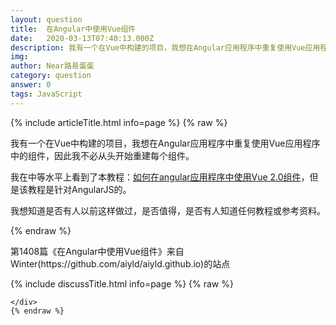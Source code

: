 ```yaml
---
layout: question
title:  在Angular中使用Vue组件
date:   2020-03-13T07:40:13.000Z
description: 我有一个在Vue中构建的项目，我想在Angular应用程序中重复使用Vue应用程序中的组件，因此我不必从头开始重建每个组件。我在中等水平上看到了本教程...
img: 
author: Near路易蛋蛋
category: question
answer: 0
tags: JavaScript
---
```

<div class="article-root">
  <div class="article">
    {% include articleTitle.html info=page %}
    {% raw %}
    <div class="article-content"><p><font style="vertical-align: inherit;"><font style="vertical-align: inherit;">我有一个在Vue中构建的项目，我想在Angular应用程序中重复使用Vue应用程序中的组件，因此我不必从头开始重建每个组件。</font></font></p>

<p><font style="vertical-align: inherit;"><font style="vertical-align: inherit;">我在中等水平上看到了本教程：</font></font><a href="https://medium.com/@graphicbeacon/how-to-use-vue-2-0-components-in-an-angular-application-4d85bacc42dc" rel="nofollow noreferrer"><font style="vertical-align: inherit;"><font style="vertical-align: inherit;">如何在angular应用程序中使用Vue 2.0组件</font></font></a><font style="vertical-align: inherit;"><font style="vertical-align: inherit;">，但是该教程是针对AngularJS的。</font></font></p>

<p><font style="vertical-align: inherit;"><font style="vertical-align: inherit;">我想知道是否有人以前这样做过，是否值得，是否有人知道任何教程或参考资料。</font></font></p></div>
    {% endraw %}
  </div>
  <p class="winter_mark">第1408篇《在Angular中使用Vue组件》来自Winter(https://github.com/aiyld/aiyld.github.io)的站点</p>
  <div class="discuss-wrapper">
    {% include discussTitle.html info=page %}
    {% raw %}
    <div class="discuss-list">
    
    </div>
    {% endraw %}
  </div>
<div>
